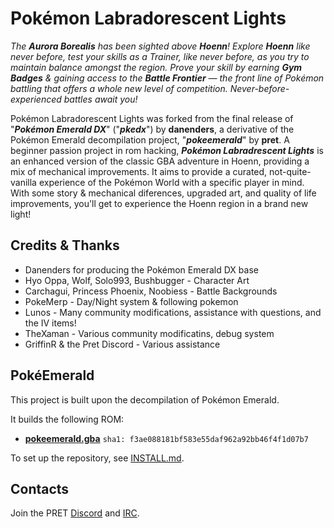 # Pokémon Labradorescent Lights

_The **Aurora Borealis** has been sighted above **Hoenn**!
Explore **Hoenn** like never before, test your skills as a Trainer, like never before, as you try to maintain balance amongst the region. Prove your skill by earning **Gym Badges** & gaining access to the **Battle Frontier** — the front line of Pokémon battling that offers a whole new level of competition. Never-before-experienced battles await you!_

Pokémon Labradorescent Lights was forked from the final release of "_**Pokémon Emerald DX**_" ("_**pkedx**_") by **danenders**, a derivative of the Pokémon Emerald decompilation project, "_**pokeemerald**_" by **pret**.
A beginner passion project in rom hacking, _**Pokémon Labradrescent Lights**_ is an enhanced version of the classic GBA adventure in Hoenn, providing a mix of mechanical improvements. It aims to provide a curated, not-quite-vanilla experience of the Pokémon World with a specific player in mind. With some story & mechanical diferences, upgraded art, and quality of life improvements, you'll get to experience the Hoenn region in a brand new light!

## Credits & Thanks

* Danenders for producing the Pokémon Emerald DX base
* Hyo Oppa, Wolf, Solo993, Bushbugger - Character Art
* Carchagui, Princess Phoenix, Noobiess - Battle Backgrounds
* PokeMerp - Day/Night system & following pokemon
* Lunos - Many community modifications, assistance with questions, and the IV items!
* TheXaman - Various community modificatins, debug system
* GriffinR & the Pret Discord - Various assistance

## PokéEmerald

This project is built upon the decompilation of Pokémon Emerald.

It builds the following ROM:

* [**pokeemerald.gba**](https://datomatic.no-intro.org/index.php?page=show_record&s=23&n=1961) `sha1: f3ae088181bf583e55daf962a92bb46f4f1d07b7`

To set up the repository, see [INSTALL.md](INSTALL.md).

## Contacts

Join the PRET [Discord](https://discord.gg/d5dubZ3) and [IRC](https://web.libera.chat/?#pret).

